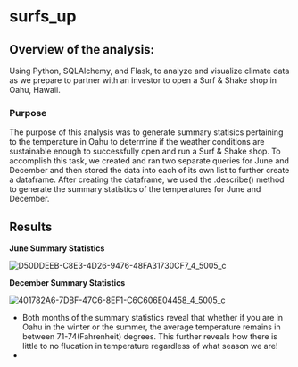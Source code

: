 # surfs_up
## Overview of the analysis:
Using Python, SQLAlchemy, and Flask, to analyze and visualize climate data as we prepare to partner with an investor to open a Surf & Shake shop in Oahu, Hawaii.
### Purpose
The purpose of this analysis was to generate summary statisics pertaining to the temperature in Oahu to determine if the weather conditions are sustainable enough to successfully open and run a Surf & Shake shop. To accomplish this task, we created and ran two separate queries for June and December and then stored the data into each of its own list to further create a dataframe. After creating the dataframe, we used the .describe() method to generate the summary statistics of the temperatures for June and December. 
## Results
**June Summary Statistics**

![D50DDEEB-C8E3-4D26-9476-48FA31730CF7_4_5005_c](https://user-images.githubusercontent.com/92240407/153554798-216c8f26-fe20-45cd-a478-3a802b2e31a2.jpeg)

**December Summary Statistics**

![401782A6-7DBF-47C6-8EF1-C6C606E04458_4_5005_c](https://user-images.githubusercontent.com/92240407/153554904-9b93b966-7e7e-4370-b3b0-764fb59bf46c.jpeg)

- Both months of the summary statistics reveal that whether if you are in Oahu in the winter or the summer, the average temperature remains in between 71-74(Fahrenheit) degrees. This further reveals how there is little to no flucation in temperature regardless of what season we are!
- 
